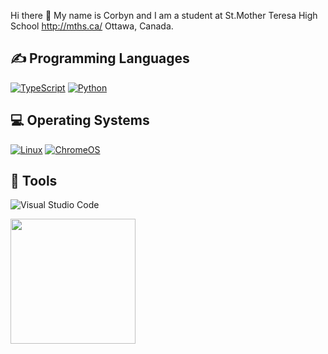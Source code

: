  Hi there 👋
My name is Corbyn and I am a student at St.Mother Teresa High School http://mths.ca/ Ottawa, Canada.


<h2>✍ Programming Languages</h2>
  <a href="https://github.com/search?q=user%3AMr-Coxall+language%3Atypescript"><img alt="TypeScript" src="https://img.shields.io/badge/TypeScript-%23007ACC.svg?logo=TypeScript&logoColor=white"></a> 
  <a href="https://github.com/search?q=user%3AMr-Coxall+language%3Apython"><img alt="Python" src="https://img.shields.io/badge/Python-14354C.svg?logo=python&logoColor=white"></a>

  <h2>💻 Operating Systems</h2>
    <a href="https://linux.org/"><img src="https://img.shields.io/badge/Linux-FCC624?logo=linux&logoColor=white" alt="Linux"></a>
      <a href="https://www.google.com/intl/en_ca/chromebook/chrome-os/"><img src="https://img.shields.io/badge/chrome%20os-3d89fc?logo=google%20chrome&logoColor=white" alt="ChromeOS"></a>

## 🔧 Tools
  ![Visual Studio Code](https://img.shields.io/badge/Visual%20Studio%20Code-0078d7.svg?style=for-the-badge&logo=visual-studio-code&logoColor=white)


<a href="#"><img align="middle" src="https://github.com/blackcater/blackcater/raw/main/images/banner.gif" width="200 " height="200" /></a>



<!---
Corbyn-daGama/Corbyn-daGama is a ✨ special ✨ repository because its `README.md` (this file) appears on your GitHub profile.
You can click the Preview link to take a look at your changes.
--->
